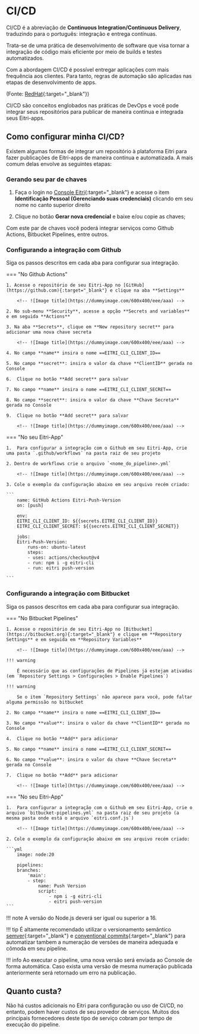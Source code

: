 # CI/CD

CI/CD é a abreviação de **Continuous Integration/Continuous Delivery**, traduzindo para o português: integração e entrega contínuas.

Trata-se de uma prática de desenvolvimento de software que visa tornar a integração de código mais eficiente por meio de builds e testes automatizados.

Com a abordagem CI/CD é possível entregar aplicações com mais frequência aos clientes. Para tanto, regras de automação são aplicadas nas etapas de desenvolvimento de apps.

(Fonte: [RedHat](https://www.redhat.com/pt-br/topics/devops/what-is-ci-cd){:target="_blank"})

CI/CD são conceitos englobados nas práticas de DevOps e você pode integrar seus repositórios para publicar de maneira contínua e integrada seus Eitri-apps.


## Como configurar minha CI/CD?

Existem algumas formas de integrar um repositório à plataforma Eitri para fazer publicações de Eitri-apps de maneira contínua e automatizada. A mais comum delas envolve as seguintes etapas:

### Gerando seu par de chaves

1. Faça o login no [Console Eitri](https://console.eitri.tech/){:target="_blank"} e acesse o item **Identificação Pessoal (Gerenciando suas credenciais)** clicando em seu nome no canto superior direito

    <!-- ![Image title](https://dummyimage.com/600x400/eee/aaa) -->

2. Clique no botão **Gerar nova credencial** e baixe e/ou copie as chaves;

    <!-- ![Image title](https://dummyimage.com/600x400/eee/aaa) -->

Com este par de chaves você poderá integrar serviços como Github Actions, Bitbucket Pipelines, entre outros.

### Configurando a integração com **Github**

Siga os passos descritos em cada aba para configurar sua integração.

=== "No Github Actions"

    1. Acesse o repositório de seu Eitri-App no [GitHub](https://github.com){:target="_blank"} e clique na aba **Settings**

        <!-- ![Image title](https://dummyimage.com/600x400/eee/aaa) -->

    2. No sub-menu **Security**, acesse a opção **Secrets and variables** e em seguida **Actions**

    3. Na aba **Secrets**, clique em **New repository secret** para adicionar uma nova chave secreta

        <!-- ![Image title](https://dummyimage.com/600x400/eee/aaa) -->

    4. No campo **name** insira o nome ==EITRI_CLI_CLIENT_ID==

    5. No campo **secret**: insira o valor da chave **ClientID** gerada no Console

    6.  Clique no botão **Add secret** para salvar

    7. No campo **name** insira o nome ==EITRI_CLI_CLIENT_SECRET==

    8. No campo **secret**: insira o valor da chave **Chave Secreta** gerada no Console

    9.  Clique no botão **Add secret** para salvar

        <!-- ![Image title](https://dummyimage.com/600x400/eee/aaa) -->

=== "No seu Eitri-App"

    1.  Para configurar a integração com o Github em seu Eitri-App, crie uma pasta `.github/workflows` na pasta raiz de seu projeto
    
    2. Dentro de workflows crie o arquivo `<nome_do_pipeline>.yml`
    
        <!-- ![Image title](https://dummyimage.com/600x400/eee/aaa) -->

    3. Cole o exemplo da configuração abaixo em seu arquivo recém criado:

    ```
        name: GitHub Actions Eitri-Push-Version
        on: [push]

        env:
        EITRI_CLI_CLIENT_ID: ${{secrets.EITRI_CLI_CLIENT_ID}}
        EITRI_CLI_CLIENT_SECRET: ${{secrets.EITRI_CLI_CLIENT_SECRET}}

        jobs:
        Eitri-Push-Version:
            runs-on: ubuntu-latest
            steps:
            - uses: actions/checkout@v4
            - run: npm i -g eitri-cli
            - run: eitri push-version
    
    ```

### Configurando a integração com **Bitbucket**

Siga os passos descritos em cada aba para configurar sua integração.

=== "No Bitbucket Pipelines"

    1. Acesse o repositório de seu Eitri-App no [Bitbucket](https://bitbucket.org){:target="_blank"} e clique em **Repository Settings** e em seguida em **Repository Variables**

        <!-- ![Image title](https://dummyimage.com/600x400/eee/aaa) -->

    !!! warning

        É necessário que as configurações de Pipelines já estejam ativadas (em `Repository Settings > Configurações > Enable Pipelines`)

    !!! warning

        Se o item `Repository Settings` não aparece para você, pode faltar alguma permissão no bitbucket

    2. No campo **name** insira o nome ==EITRI_CLI_CLIENT_ID==

    3. No campo **value**: insira o valor da chave **ClientID** gerada no Console

    4.  Clique no botão **Add** para adicionar

    5. No campo **name** insira o nome ==EITRI_CLI_CLIENT_SECRET==

    6. No campo **value**: insira o valor da chave **Chave Secreta** gerada no Console

    7.  Clique no botão **Add** para adicionar

        <!-- ![Image title](https://dummyimage.com/600x400/eee/aaa) -->

=== "No seu Eitri-App"

    1.  Para configurar a integração com o Github em seu Eitri-App, crie o arquivo `bitbucket-pipelines.yml` na pasta raiz de seu projeto (a mesma pasta onde está o arquivo `eitri.conf.js`)
    
        <!-- ![Image title](https://dummyimage.com/600x400/eee/aaa) -->

    2. Cole o exemplo da configuração abaixo em seu arquivo recém criado:

    ```yml
        image: node:20

        pipelines:
        branches:
            'main':
            - step: 
                name: Push Version
                script:
                    - npm i -g eitri-cli
                    - eitri push-version
    ```


!!! note
    A versão do Node.js deverá ser igual ou superior a 16.

!!! tip
    É altamente recomendado utilizar o versionamento semântico [semver](https://semver.org/lang/pt-BR/){:target="_blank"} e [conventional commits](https://www.conventionalcommits.org/pt-br/v1.0.0-beta.4/){:target="_blank"} para automatizar tambem a numeração de versões de maneira adequada e cômoda em seu pipeline.

!!! info
    Ao executar o pipeline, uma nova versão será enviada ao Console de forma automática. Caso exista uma versão de mesma numeração publicada anteriormente será retornado um erro na publicação.


## Quanto custa?

Não há custos adicionais no Eitri para configuração ou uso de CI/CD, no entanto, podem haver custos de seu provedor de serviços. Muitos dos principais fornecedores deste tipo de serviço cobram por tempo de execução do pipeline.